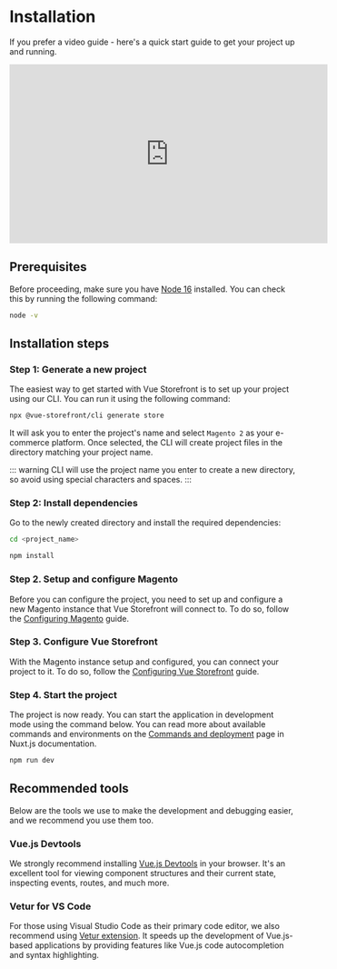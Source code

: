 # Installation

If you prefer a video guide - here's a quick start guide to get your project up and running.

<iframe width="560" height="315" src="https://www.youtube-nocookie.com/embed/hKmyLaG1c8s" title="YouTube video player" frameborder="0" allow="accelerometer; autoplay; clipboard-write; encrypted-media; gyroscope; picture-in-picture" allowfullscreen></iframe>

## Prerequisites

Before proceeding, make sure you have [Node 16](https://nodejs.org/en/) installed. You can check this by running the following command:

```bash
node -v
```

## Installation steps

### Step 1: Generate a new project

The easiest way to get started with Vue Storefront is to set up your project using our CLI. You can run it using the following command:

```bash
npx @vue-storefront/cli generate store
```

It will ask you to enter the project's name and select `Magento 2` as your e-commerce platform. Once selected, the CLI will create project files in the directory matching your project name.

::: warning
CLI will use the project name you enter to create a new directory, so avoid using special characters and spaces.
:::

### Step 2: Install dependencies

Go to the newly created directory and install the required dependencies:

```bash
cd <project_name>

npm install
```

### Step 2. Setup and configure Magento

Before you can configure the project, you need to set up and configure a new Magento instance that Vue Storefront will connect to. To do so, follow the [Configuring Magento](./configure-magento.html) guide.

### Step 3. Configure Vue Storefront

With the Magento instance setup and configured, you can connect your project to it. To do so, follow the [Configuring Vue Storefront](./configure-integration.html) guide.

### Step 4. Start the project

The project is now ready. You can start the application in development mode using the command below. You can read more about available commands and environments on the [Commands and deployment](https://nuxtjs.org/docs/2.x/get-started/commands/) page in Nuxt.js documentation.

```bash
npm run dev
```

## Recommended tools

Below are the tools we use to make the development and debugging easier, and we recommend you use them too.

### Vue.js Devtools

We strongly recommend installing [Vue.js Devtools](https://devtools.vuejs.org/guide/installation.html) in your browser. It's an excellent tool for viewing component structures and their current state, inspecting events, routes, and much more.

### Vetur for VS Code

For those using Visual Studio Code as their primary code editor, we also recommend using [Vetur extension](https://marketplace.visualstudio.com/items?itemName=octref.vetur).
It speeds up the development of Vue.js-based applications by providing features like Vue.js code autocompletion and syntax highlighting.
